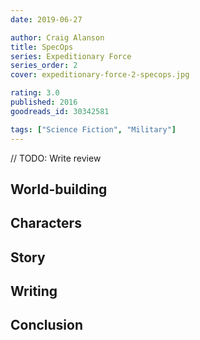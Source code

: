```yaml
---
date: 2019-06-27

author: Craig Alanson
title: SpecOps
series: Expeditionary Force
series_order: 2
cover: expeditionary-force-2-specops.jpg

rating: 3.0
published: 2016
goodreads_id: 30342581

tags: ["Science Fiction", "Military"]
---
```


// TODO: Write review

<!--more-->

## World-building

## Characters

## Story

## Writing

## Conclusion
